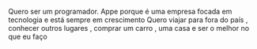 Quero ser um programador.
Appe porque é uma empresa focada em tecnologia e está sempre em crescimento
Quero viajar para fora do país , conhecer outros lugares , comprar um carro , uma casa e ser o melhor no que eu faço
